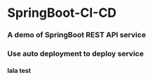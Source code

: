 # SpringBoot-CI-CD
### A demo of SpringBoot REST API service
### Use auto deployment to deploy service
#### lala test